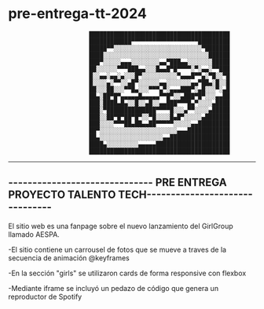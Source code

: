 # pre-entrega-tt-2024
                           ████████████████████████████████████████
                           ████████████▀▀▀▀▀▀▀▀▀▀▀▀▀▀▀▀▀▀▀█████████
                           █████▀▀░░░░░░░░░░░░░░░░░░░░░░░░░▀███████
                           ████░░░░░░░░░░░░░░░░░░░░░░░░░░░░░░██████
                           ███▀░░░░░▄▄▄░░░░░░░░▄▄▀███▄▄░░░░░░░█████
                           ██░░░░░░▀▀▀███▄▄░░░█▄▄█▀█▀▀▀▀░▀░▄▄░▀▀███
                           █░░▄▄░▄▄░▄░░░█▀░░░░░░░░░░▀▄▄▄█▀▀▄░▀█░░▀█
                           █░░░░▄░▀▀░░▄█▀░░░░░░▄▄░░░░░░░▄▄▀██▄░█░░█
                           ██░░░██░░░▀▀█▄░░░▀▀▀▄▀░▄▄▄███▀░▄█░░░▀░▄█
                           ██▄░██▀█▀▄▄▄▄▄█▄▄▄▄▄▀▀█▀░░▄███▀█▀░░░▄▄██
                           ███░████▄█▄░░█░░▄█░░▄▄███▀▀▀█▄▀░░░░▄████
                           ███░▀██████████████▀▀▀▀█░░░▄▀▀░░░░▄█████
                           ███░░██▀█▀██▀█▀░░▀█░░░░█▄█▀░░░░░▄███████
                           ███░░░░▀▀▀██▄██▄▄██▀▀▀▀▀░░░░░▄▄█████████
                           ██▀░░░░░░░░░░░░░░░░░░░░░░▄▄▄████████████
                           ██▄░░░░░░░░░░░░░░░░░░▄▄█████████████████
                           ████▄░░░░░░░░░▄▄▄▄▄█████████████████████
                           ████████████████████████████████████████
-----------------------------------------------------------------------------------------------
------------------------------ PRE ENTREGA PROYECTO TALENTO TECH-------------------------------
-----------------------------------------------------------------------------------------------


El sitio web es una fanpage sobre el nuevo lanzamiento del GirlGroup llamado AESPA.


-El sitio contiene un carrousel de fotos que se mueve a traves de la secuencia de animación @keyframes

-En la sección "girls" se utilizaron cards de forma responsive con flexbox

-Mediante iframe se incluyó un pedazo de código que genera un reproductor de Spotify








